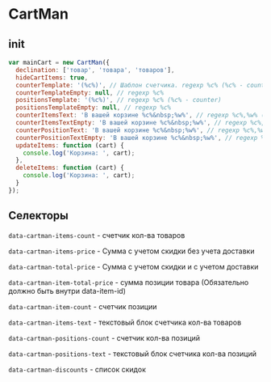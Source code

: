 # CartMan

## init

```js
var mainCart = new CartMan({
  declination: ['товар', 'товара', 'товаров'],
  hideCartItems: true,
  counterTemplate: '(%c%)', // Шаблон счетчика. regexp %c% (%c% - counter)
  counterTemplateEmpty: null, // regexp %c%
  positionsTemplate: '(%c%)', // regexp %c% (%c% - counter)
  positionsTemplateEmpty: null, // regexp %c%
  counterItemsText: 'В вашей корзине %c%&nbsp;%w%', // regexp %c%,%w% (%c% - counter, %w% - word)
  counterItemsTextEmpty: 'В вашей корзине %c%&nbsp;%w%', // regexp %c%,%w% (%c% - counter, %w% - word)
  counterPositionText: 'В вашей корзине %c%&nbsp;%w%', // regexp %c%,%w% (%c% - counter, %w% - word)
  counterPositionTextEmpty: 'В вашей корзине %c%&nbsp;%w%', // regexp %c%,%w% (%c% - counter, %w% - word)
  updateItems: function (cart) {
    console.log('Корзина: ', cart);
  },
  deleteItems: function (cart) {
    console.log('Корзина: ', cart);
  }
});
```

## Селекторы

`data-cartman-items-count` - счетчик кол-ва товаров

`data-cartman-items-price` - Сумма с учетом скидки без учета доставки

`data-cartman-total-price` - Сумма с учетом скидки и с учетом доставки

`data-cartman-item-total-price` - сумма позиции товара (Обязательно должно быть внутри data-item-id)

`data-cartman-item-count` - счетчик позиции

`data-cartman-items-text` - текстовый блок счетчика кол-ва товаров

`data-cartman-positions-count` - счетчик кол-ва позиций

`data-cartman-positions-text` - текстовый блок счетчика кол-ва позиций

`data-cartman-discounts` - список скидок
